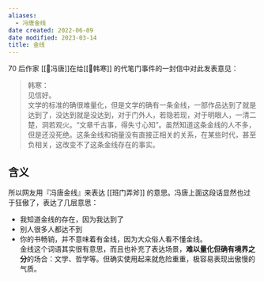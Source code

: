 ```yaml
---
aliases:
  - 冯唐金线
date created: 2022-06-09
date modified: 2023-03-14
title: 金线
---
```


70 后作家 [[🧑冯唐]]在给[[🧑韩寒]] 的代笔门事件的一封信中对此发表意见：

> 韩寒：  
> 见信好。  
> 文学的标准的确很难量化，但是文学的确有一条金线，一部作品达到了就是达到了，没达到就是没达到，对于门外人，若隐若现，对于明眼人，一清二楚，洞若观火。“文章千古事，得失寸心知”。虽然知道这条金线的人不多，但是还没死绝。这条金线和销量没有直接正相关的关系，在某些时代，甚至负相关，这改变不了这条金线存在的事实。

## 含义

所以网友用『冯唐金线』来表达 [[班门弄斧]] 的意思。冯唐上面这段话显然也过于狂傲了，表达了几层意思：

- 我知道金线的存在，因为我达到了
- 别人很多人都达不到
- 你的书畅销，并不意味着有金线，因为大众俗人看不懂金线。  
金线这个词语其实很有意思，而且也补充了表达场景，**难以量化但确有境界之分**的场合：文学、哲学等。但确实使用起来就危险重重，极容易表现出傲慢的气质。
